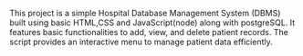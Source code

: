 This project is a simple Hospital Database Management System (DBMS) built using basic HTML,CSS and JavaScript(node) along with postgreSQL.
It features basic functionalities to add, view, and delete patient records. 
The script provides an interactive menu to manage patient data efficiently.
